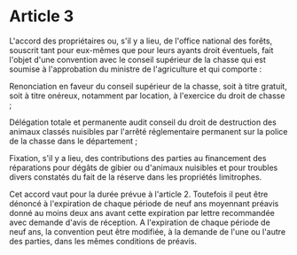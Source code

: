 # Article 3

L'accord des propriétaires ou, s'il y a lieu, de l'office national des forêts, souscrit tant pour eux-mêmes que pour leurs ayants droit éventuels, fait l'objet d'une convention avec le conseil supérieur de la chasse qui est soumise à l'approbation du ministre de l'agriculture et qui comporte :

Renonciation en faveur du conseil supérieur de la chasse, soit à titre gratuit, soit à titre onéreux, notamment par location, à l'exercice du droit de chasse ;

Délégation totale et permanente audit conseil du droit de destruction des animaux classés nuisibles par l'arrêté réglementaire permanent sur la police de la chasse dans le département ;

Fixation, s'il y a lieu, des contributions des parties au financement des réparations pour dégâts de gibier ou d'animaux nuisibles et pour troubles divers constatés du fait de la réserve dans les propriétés limitrophes.

Cet accord vaut pour la durée prévue à l'article 2. Toutefois il peut être dénoncé à l'expiration de chaque période de neuf ans moyennant préavis donné au moins deux ans avant cette expiration par lettre recommandée avec demande d'avis de réception. A l'expiration de chaque période de neuf ans, la convention peut être modifiée, à la demande de l'une ou l'autre des parties, dans les mêmes conditions de préavis.
